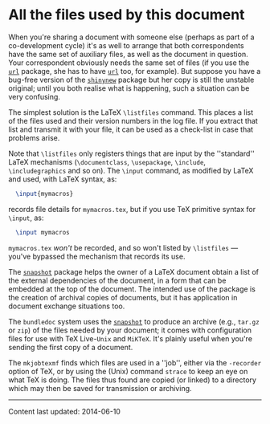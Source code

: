 # All the files used by this document

When you're sharing a document with someone else (perhaps as part of a
co-development cycle) it's as well to arrange that both correspondents
have the same set of auxiliary files, as well as the document in
question.  Your correspondent obviously needs the same set of files
(if you use the [`url`](http://ctan.org/pkg/url) package, she has to have [`url`](http://ctan.org/pkg/url)
too, for example).  But suppose you have a bug-free version of the
[`shinynew`](http://ctan.org/pkg/shinynew) package but her copy is still the unstable
original; until you both realise what is happening, such a situation
can be very confusing.

The simplest solution is the LaTeX `\listfiles` command.  This
places a list of the files used and their version numbers in the log
file.  If you extract that list and transmit it with your file, it can
be used as a check-list in case that problems arise.

Note that `\listfiles` only registers things that are input by the
''standard'' LaTeX mechanisms (`\documentclass`, `\usepackage`,
`\include`, `\includegraphics` and so on).
The `\input` command, as modified by LaTeX and used, with
LaTeX syntax, as:
```latex
  \input{mymacros}
```
records file details for `mymacros.tex`, but if you use TeX
primitive syntax for `\input`, as:
```latex
  \input mymacros
```
`mymacros.tex` _won't_ be recorded, and so won't listed by
`\listfiles`&nbsp;&mdash; you've bypassed the mechanism that records its use.

The [`snapshot`](http://ctan.org/pkg/snapshot) package helps the owner of a LaTeX document
obtain a list of the external dependencies of the document, in a form
that can be embedded at the top of the document.  The intended use of
the package is the creation of archival copies of documents, but it
has application in document exchange situations too.

The `bundledoc` system uses the [`snapshot`](http://ctan.org/pkg/snapshot) to produce an
archive (e.g., `tar.gz` or `zip`) of the files needed by your
document; it comes with configuration files for use with
TeX&nbsp;Live-`Unix` and `MiKTeX`.  It's plainly useful when
you're sending the first copy of a document.

The `mkjobtexmf` finds which files are used in a ''job'',
either via the `-recorder` option of TeX, or by using the
(Unix) command `strace` to keep an eye on what TeX is
doing.  The files thus found are copied (or linked) to a directory
which may then be saved for transmission or archiving.


----

Content last updated: 2014-06-10
